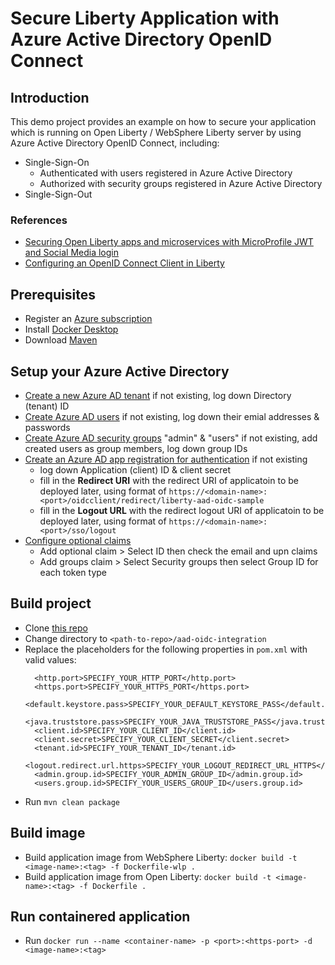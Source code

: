 # Secure Liberty Application with Azure Active Directory OpenID Connect

## Introduction
This demo project provides an example on how to secure your application which is running on Open Liberty / WebSphere Liberty server by using Azure Active Directory OpenID Connect, including:
- Single-Sign-On
  - Authenticated with users registered in Azure Active Directory
  - Authorized with security groups registered in Azure Active Directory
- Single-Sign-Out

### References
- [Securing Open Liberty apps and microservices with MicroProfile JWT and Social Media login](https://openliberty.io/blog/2019/08/29/securing-microservices-social-login-jwt.html)
- [Configuring an OpenID Connect Client in Liberty](https://www.ibm.com/support/knowledgecenter/SSEQTP_liberty/com.ibm.websphere.wlp.doc/ae/twlp_config_oidc_rp.html)

## Prerequisites
- Register an [Azure subscription](https://azure.microsoft.com/en-us/)
- Install [Docker Desktop](https://www.docker.com/products/docker-desktop)
- Download [Maven](https://maven.apache.org/download.cgi)

## Setup your Azure Active Directory
- [Create a new Azure AD tenant](https://docs.microsoft.com/en-us/azure/active-directory/develop/quickstart-create-new-tenant#create-a-new-azure-ad-tenant) if not existing, log down Directory (tenant) ID
- [Create Azure AD users](https://docs.microsoft.com/en-us/azure/openshift/howto-aad-app-configuration#create-a-new-azure-active-directory-user) if not existing, log down their emial addresses & passwords
- [Create Azure AD security groups](https://docs.microsoft.com/en-us/azure/openshift/howto-aad-app-configuration#create-an-azure-ad-security-group) "admin" & "users" if not existing, add created users as group members, log down group IDs 
- [Create an Azure AD app registration for authentication](https://docs.microsoft.com/en-us/azure/openshift/configure-azure-ad-ui#create-an-azure-active-directory-application-for-authentication) if not existing
  - log down Application (client) ID & client secret
  - fill in the <b>Redirect URI</b> with the redirect URI of applicatoin to be deployed later, using format of `https://<domain-name>:<port>/oidcclient/redirect/liberty-aad-oidc-sample`
  - fill in the <b>Logout URL</b> with the redirect logout URI of applicatoin to be deployed later, using format of `https://<domain-name>:<port>/sso/logout`
- [Configure optional claims](https://docs.microsoft.com/en-us/azure/openshift/configure-azure-ad-ui#configure-optional-claims)
  - Add optional claim > Select ID then check the email and upn claims
  - Add groups claim > Select Security groups then select Group ID for each token type

## Build project 
- Clone [this repo](https://github.com/majguo/open-liberty-demo)
- Change directory to `<path-to-repo>/aad-oidc-integration`
- Replace the placeholders for the following properties in `pom.xml` with valid values:
  ```
    <http.port>SPECIFY_YOUR_HTTP_PORT</http.port>
    <https.port>SPECIFY_YOUR_HTTPS_PORT</https.port>
    <default.keystore.pass>SPECIFY_YOUR_DEFAULT_KEYSTORE_PASS</default.keystore.pass>
    <java.truststore.pass>SPECIFY_YOUR_JAVA_TRUSTSTORE_PASS</java.truststore.pass>
    <client.id>SPECIFY_YOUR_CLIENT_ID</client.id>
    <client.secret>SPECIFY_YOUR_CLIENT_SECRET</client.secret>
    <tenant.id>SPECIFY_YOUR_TENANT_ID</tenant.id>
    <logout.redirect.url.https>SPECIFY_YOUR_LOGOUT_REDIRECT_URL_HTTPS</logout.redirect.url.https>
    <admin.group.id>SPECIFY_YOUR_ADMIN_GROUP_ID</admin.group.id>
    <users.group.id>SPECIFY_YOUR_USERS_GROUP_ID</users.group.id>
  ```
- Run `mvn clean package`

## Build image
- Build application image from WebSphere Liberty: `docker build -t <image-name>:<tag> -f Dockerfile-wlp .`
- Build application image from Open Liberty: `docker build -t <image-name>:<tag> -f Dockerfile .`
 
## Run containered application
- Run `docker run --name <container-name> -p <port>:<https-port> -d <image-name>:<tag>`
